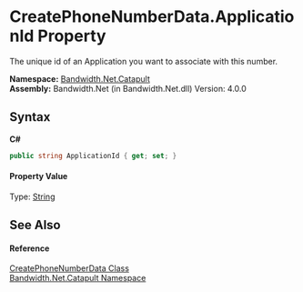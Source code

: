 ﻿# CreatePhoneNumberData.ApplicationId Property 
 

The unique id of an Application you want to associate with this number.

**Namespace:**&nbsp;<a href ="N_Bandwidth_Net_Catapult.md">Bandwidth.Net.Catapult</a><br />**Assembly:**&nbsp;Bandwidth.Net (in Bandwidth.Net.dll) Version: 4.0.0

## Syntax

**C#**<br />
``` C#
public string ApplicationId { get; set; }
```


#### Property Value
Type: <a href="http://msdn2.microsoft.com/en-us/library/s1wwdcbf" target="_blank">String</a>

## See Also


#### Reference
<a href ="T_Bandwidth_Net_Catapult_CreatePhoneNumberData.md">CreatePhoneNumberData Class</a><br /><a href ="N_Bandwidth_Net_Catapult.md">Bandwidth.Net.Catapult Namespace</a><br />